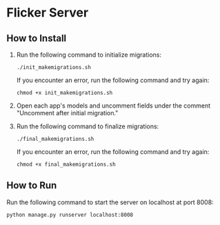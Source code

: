 # Flicker Server

## How to Install

1. Run the following command to initialize migrations:

    ```
    ./init_makemigrations.sh
    ```

    If you encounter an error, run the following command and try again:

    ```
    chmod +x init_makemigrations.sh
    ```

2. Open each app's models and uncomment fields under the comment "Uncomment after initial migration."

3. Run the following command to finalize migrations:

    ```
    ./final_makemigrations.sh
    ```

    If you encounter an error, run the following command and try again:

    ```
    chmod +x final_makemigrations.sh
    ```

## How to Run

Run the following command to start the server on localhost at port 8008:

```
python manage.py runserver localhost:8008
```